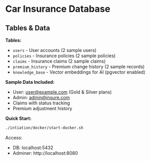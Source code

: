 # Car Insurance Database

## Tables & Data

**Tables:**
- `users` - User accounts (2 sample users)
- `policies` - Insurance policies (2 sample policies)  
- `claims` - Insurance claims (2 sample claims)
- `premium_history` - Premium change history (2 sample records)
- `knowledge_base` - Vector embeddings for AI (pgvector enabled)

**Sample Data Included:**
- User: user@example.com (Gold & Silver plans)
- Admin: admin@insure.com
- Claims with status tracking
- Premium adjustment history

**Quick Start:**
```bash
./intiation/docker/start-docker.sh
```

Access:
- DB: localhost:5432
- Adminer: http://localhost:8080
